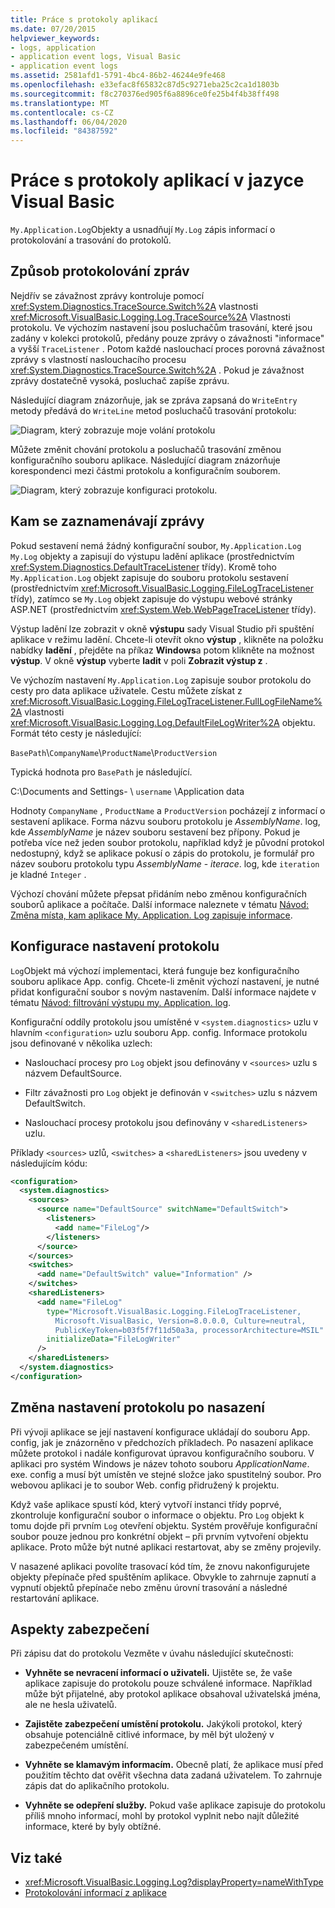 ```yaml
---
title: Práce s protokoly aplikací
ms.date: 07/20/2015
helpviewer_keywords:
- logs, application
- application event logs, Visual Basic
- application event logs
ms.assetid: 2581afd1-5791-4bc4-86b2-46244e9fe468
ms.openlocfilehash: e33efac8f65832c87d5c9271eba25c2ca1d1803b
ms.sourcegitcommit: f8c270376ed905f6a8896ce0fe25b4f4b38ff498
ms.translationtype: MT
ms.contentlocale: cs-CZ
ms.lasthandoff: 06/04/2020
ms.locfileid: "84387592"
---
```

# <a name="working-with-application-logs-in-visual-basic"></a>Práce s protokoly aplikací v jazyce Visual Basic

`My.Application.Log`Objekty a usnadňují `My.Log` zápis informací o protokolování a trasování do protokolů.

## <a name="how-messages-are-logged"></a>Způsob protokolování zpráv

Nejdřív se závažnost zprávy kontroluje pomocí <xref:System.Diagnostics.TraceSource.Switch%2A> vlastnosti <xref:Microsoft.VisualBasic.Logging.Log.TraceSource%2A> Vlastnosti protokolu. Ve výchozím nastavení jsou posluchačům trasování, které jsou zadány v kolekci protokolů, předány pouze zprávy o závažnosti "informace" a vyšší `TraceListener` . Potom každé naslouchací proces porovná závažnost zprávy s vlastností naslouchacího procesu <xref:System.Diagnostics.TraceSource.Switch%2A> . Pokud je závažnost zprávy dostatečně vysoká, posluchač zapíše zprávu.

Následující diagram znázorňuje, jak se zpráva zapsaná do `WriteEntry` metody předává do `WriteLine` metod posluchačů trasování protokolu:

![Diagram, který zobrazuje moje volání protokolu](./media/working-with-application-logs/my-log-call-messages.png)

Můžete změnit chování protokolu a posluchačů trasování změnou konfiguračního souboru aplikace. Následující diagram znázorňuje korespondenci mezi částmi protokolu a konfiguračním souborem.

![Diagram, který zobrazuje konfiguraci protokolu.](./media/working-with-application-logs/my-log-configuration.png)

## <a name="where-messages-are-logged"></a>Kam se zaznamenávají zprávy

Pokud sestavení nemá žádný konfigurační soubor, `My.Application.Log` `My.Log` objekty a zapisují do výstupu ladění aplikace (prostřednictvím <xref:System.Diagnostics.DefaultTraceListener> třídy). Kromě toho `My.Application.Log` objekt zapisuje do souboru protokolu sestavení (prostřednictvím <xref:Microsoft.VisualBasic.Logging.FileLogTraceListener> třídy), zatímco se `My.Log` objekt zapisuje do výstupu webové stránky ASP.NET (prostřednictvím <xref:System.Web.WebPageTraceListener> třídy).

Výstup ladění lze zobrazit v okně **výstupu** sady Visual Studio při spuštění aplikace v režimu ladění. Chcete-li otevřít okno **výstup** , klikněte na položku nabídky **ladění** , přejděte na příkaz **Windows**a potom klikněte na možnost **výstup**. V okně **výstup** vyberte **ladit** v poli **Zobrazit výstup z** .

Ve výchozím nastavení `My.Application.Log` zapisuje soubor protokolu do cesty pro data aplikace uživatele. Cestu můžete získat z <xref:Microsoft.VisualBasic.Logging.FileLogTraceListener.FullLogFileName%2A> vlastnosti <xref:Microsoft.VisualBasic.Logging.Log.DefaultFileLogWriter%2A> objektu. Formát této cesty je následující:

`BasePath`\\`CompanyName`\\`ProductName`\\`ProductVersion`

Typická hodnota pro `BasePath` je následující.

C:\Documents and Settings- \\ `username` \Application data

Hodnoty `CompanyName` , `ProductName` a `ProductVersion` pocházejí z informací o sestavení aplikace. Forma názvu souboru protokolu je *AssemblyName*. log, kde *AssemblyName* je název souboru sestavení bez přípony. Pokud je potřeba více než jeden soubor protokolu, například když je původní protokol nedostupný, když se aplikace pokusí o zápis do protokolu, je formulář pro název souboru protokolu typu *AssemblyName* - *iterace*. log, kde `iteration` je kladné `Integer` .

Výchozí chování můžete přepsat přidáním nebo změnou konfiguračních souborů aplikace a počítače. Další informace naleznete v tématu [Návod: Změna místa, kam aplikace My. Application. Log zapisuje informace](walkthrough-changing-where-my-application-log-writes-information.md).

## <a name="configuring-log-settings"></a>Konfigurace nastavení protokolu

`Log`Objekt má výchozí implementaci, která funguje bez konfiguračního souboru aplikace App. config. Chcete-li změnit výchozí nastavení, je nutné přidat konfigurační soubor s novým nastavením. Další informace najdete v tématu [Návod: filtrování výstupu my. Application. log](walkthrough-filtering-my-application-log-output.md).

Konfigurační oddíly protokolu jsou umístěné v `<system.diagnostics>` uzlu v hlavním `<configuration>` uzlu souboru App. config. Informace protokolu jsou definované v několika uzlech:

- Naslouchací procesy pro `Log` objekt jsou definovány v `<sources>` uzlu s názvem DefaultSource.

- Filtr závažnosti pro `Log` objekt je definován v `<switches>` uzlu s názvem DefaultSwitch.

- Naslouchací procesy protokolu jsou definovány v `<sharedListeners>` uzlu.

 Příklady `<sources>` uzlů, `<switches>` a `<sharedListeners>` jsou uvedeny v následujícím kódu:

```xml
<configuration>
  <system.diagnostics>
    <sources>
      <source name="DefaultSource" switchName="DefaultSwitch">
        <listeners>
          <add name="FileLog"/>
        </listeners>
      </source>
    </sources>
    <switches>
      <add name="DefaultSwitch" value="Information" />
    </switches>
    <sharedListeners>
      <add name="FileLog"
        type="Microsoft.VisualBasic.Logging.FileLogTraceListener,
          Microsoft.VisualBasic, Version=8.0.0.0, Culture=neutral,
          PublicKeyToken=b03f5f7f11d50a3a, processorArchitecture=MSIL"
        initializeData="FileLogWriter"
      />
    </sharedListeners>
  </system.diagnostics>
</configuration>
```

## <a name="changing-log-settings-after-deployment"></a>Změna nastavení protokolu po nasazení

Při vývoji aplikace se její nastavení konfigurace ukládají do souboru App. config, jak je znázorněno v předchozích příkladech. Po nasazení aplikace můžete protokol i nadále konfigurovat úpravou konfiguračního souboru. V aplikaci pro systém Windows je název tohoto souboru *ApplicationName*. exe. config a musí být umístěn ve stejné složce jako spustitelný soubor. Pro webovou aplikaci je to soubor Web. config přidružený k projektu.

Když vaše aplikace spustí kód, který vytvoří instanci třídy poprvé, zkontroluje konfigurační soubor o informace o objektu. Pro `Log` objekt k tomu dojde při prvním `Log` otevření objektu. Systém prověřuje konfigurační soubor pouze jednou pro konkrétní objekt – při prvním vytvoření objektu aplikace. Proto může být nutné aplikaci restartovat, aby se změny projevily.

V nasazené aplikaci povolíte trasovací kód tím, že znovu nakonfigurujete objekty přepínače před spuštěním aplikace. Obvykle to zahrnuje zapnutí a vypnutí objektů přepínače nebo změnu úrovní trasování a následné restartování aplikace.

## <a name="security-considerations"></a>Aspekty zabezpečení

Při zápisu dat do protokolu Vezměte v úvahu následující skutečnosti:

- **Vyhněte se nevracení informací o uživateli.** Ujistěte se, že vaše aplikace zapisuje do protokolu pouze schválené informace. Například může být přijatelné, aby protokol aplikace obsahoval uživatelská jména, ale ne hesla uživatelů.

- **Zajistěte zabezpečení umístění protokolu.** Jakýkoli protokol, který obsahuje potenciálně citlivé informace, by měl být uložený v zabezpečeném umístění.

- **Vyhněte se klamavým informacím.** Obecně platí, že aplikace musí před použitím těchto dat ověřit všechna data zadaná uživatelem. To zahrnuje zápis dat do aplikačního protokolu.

- **Vyhněte se odepření služby.** Pokud vaše aplikace zapisuje do protokolu příliš mnoho informací, mohl by protokol vyplnit nebo najít důležité informace, které by byly obtížné.

## <a name="see-also"></a>Viz také

- <xref:Microsoft.VisualBasic.Logging.Log?displayProperty=nameWithType>
- [Protokolování informací z aplikace](index.md)
